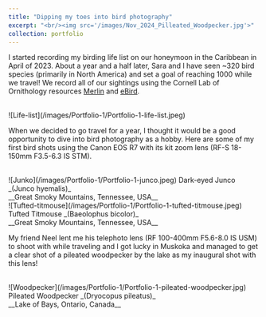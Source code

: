 ```yaml
---
title: "Dipping my toes into bird photography"
excerpt: "<br/><img src='/images/Nov_2024_Pilleated_Woodpecker.jpg'>"
collection: portfolio
---
```


I started recording my birding life list on our honeymoon in the Caribbean in April of 2023. About a year and a half later, Sara and I have seen ~320 bird species (primarily in North America) and set a goal of reaching 1000 while we travel! We record all of our sightings using the Cornell Lab of Ornithology resources [Merlin](https://merlin.allaboutbirds.org/) and [eBird](https://ebird.org/).

<br/>
![Life-list](/images/Portfolio-1/Portfolio-1-life-list.jpeg)

When we decided to go travel for a year, I thought it would be a good opportunity to dive into bird photography as a hobby. Here are some of my first bird shots using the Canon EOS R7 with its kit zoom lens (RF-S 18-150mm F3.5-6.3 IS STM).

<br/>
![Junko](/images/Portfolio-1/Portfolio-1-junco.jpeg)
Dark-eyed Junco _(Junco hyemalis)_ <br/> __Great Smoky Mountains, Tennessee, USA__

<br/>
![Tufted-titmouse](/images/Portfolio-1/Portfolio-1-tufted-titmouse.jpeg)
Tufted Titmouse _(Baeolophus bicolor)_ <br/> __Great Smoky Mountains, Tennessee, USA__

My friend Neel lent me his telephoto lens (RF 100-400mm F5.6-8.0 IS USM) to shoot with while traveling and I got lucky in Muskoka and managed to get a clear shot of a pileated woodpecker by the lake as my inaugural shot with this lens!

<br/>
![Woodpecker](/images/Portfolio-1/Portfolio-1-pileated-woodpecker.jpg)
Pileated Woodpecker _(Dryocopus pileatus)_ <br/> __Lake of Bays, Ontario, Canada__
